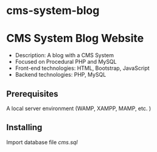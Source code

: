 # cms-system-blog

# CMS System Blog Website

*	Description: A blog with a CMS System
*	Focused on Procedural PHP and MySQL
*	Front-end technologies: HTML, Bootstrap, JavaScript
*	Backend technologies: PHP, MySQL


## Prerequisites

A local server environment (WAMP, XAMPP, MAMP, etc. )

## Installing

Import database file *cms.sql*

